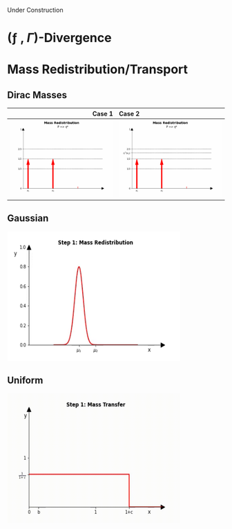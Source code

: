 Under Construction
# (ƒ , $\Gamma$)-Divergence

# Mass Redistribution/Transport
## Dirac Masses

Case 1                        |  Case 2            
-----------------------------:|:----------------------------
![Alt-txt](gif/dirac/dirac_case1.gif)|![Alt-txt](gif/dirac/dirac_case2.gif)


## Gaussian
<img src="gif/Gaussian.gif" width="400" height="300"/>

## Uniform
<img src="gif/Uniform.gif" width="400" height="300"/>
